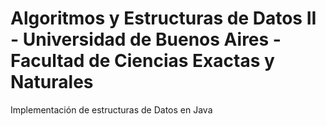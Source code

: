 # Algoritmos y Estructuras de Datos II - Universidad de Buenos Aires - Facultad de Ciencias Exactas y Naturales 
Implementación de estructuras de Datos en Java
